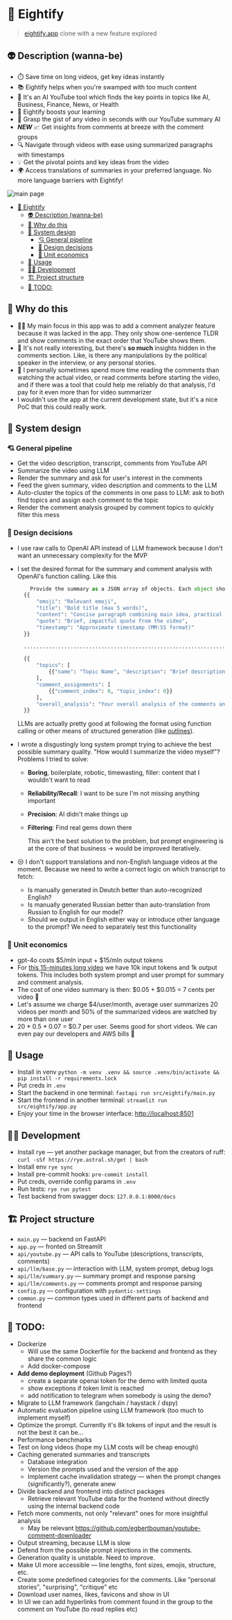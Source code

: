 # 🦉 Eightify

> [eightify.app](https://eightify.app) clone with a new feature explored

## 👽 Description (wanna-be)

- ⏱️ Save time on long videos, get key ideas instantly
- 📚 Eightify helps when you're swamped with too much content
- 🧠 It's an AI YouTube tool which finds the key points in topics like AI,
  Business, Finance, News, or Health
- 🚀 Eightify boosts your learning
- 🎯 Grasp the gist of any video in seconds with our YouTube summary AI
- _**NEW**_ 📈 Get insights from comments at breeze with the comment groups
- 🔍 Navigate through videos with ease using summarized paragraphs with
  timestamps
- 💡 Get the pivotal points and key ideas from the video
- 🌍 Access translations of summaries in your preferred language. No more
  language barriers with Eightify!

![main page](./img/main_page.jpg)

- [🦉 Eightify](#-eightify)
  - [👽 Description (wanna-be)](#-description-wanna-be)
  - [👾 Why do this](#-why-do-this)
  - [🎼 System design](#-system-design)
    - [💘 General pipeline](#-general-pipeline)
    - [👹 Design decisions](#-design-decisions)
    - [💸 Unit economics](#-unit-economics)
  - [👻 Usage](#-usage)
  - [🧑‍💻 Development](#-development)
  - [🏗️ Project structure](#️-project-structure)
  - [🤩 TODO:](#-todo)

## 👾 Why do this

- 😶‍🌫️ My main focus in this app was to add a comment analyzer feature because it
  was lacked in the app. They only show one-sentence TLDR and show comments in
  the exact order that YouTube shows them.
- 💠 It's not really interesting, but there's **so much** insights hidden in the
  comments section. Like, is there any manipulations by the political speaker in
  the interview, or any personal stories.
- 💖 I personally sometimes spend more time reading the comments than watching
  the actual video, or read comments before starting the video, and if there was
  a tool that could help me reliably do that analysis, I'd pay for it even more
  than for video summarizer
- I wouldn't use the app at the current development state, but it's a nice PoC
  that this could really work.

## 🎼 System design

### 💘 General pipeline

- Get the video description, transcript, comments from YouTube API
- Summarize the video using LLM
- Render the summary and ask for user's interest in the comments
- Feed the given summary, video description and comments to the LLM
- Auto-cluster the topics of the comments in one pass to LLM: ask to both find
  topics and assign each comment to the topic
- Render the comment analysis grouped by comment topics to quickly filter this
  mess

### 👹 Design decisions

- I use raw calls to OpenAI API instead of LLM framework because I don't want an
  unnecessary complexity for the MVP
- I set the desired format for the summary and comment analysis with OpenAI's
  function calling. Like this

  ```python
      Provide the summary as a JSON array of objects. Each object should have the following structure:
    {{
        "emoji": "Relevant emoji",
        "title": "Bold title (max 5 words)",
        "content": "Concise paragraph combining main idea, practical implications, and examples",
        "quote": "Brief, impactful quote from the video",
        "timestamp": "Approximate timestamp (MM:SS format)"
    }}

    ............................................................................................

    {{
        "topics": [
            {{"name": "Topic Name", "description": "Brief description of the topic"}}
        ],
        "comment_assignments": [
            {{"comment_index": 0, "topic_index": 0}}
        ],
        "overall_analysis": "Your overall analysis of the comments and topics"
    }}
  ```

  LLMs are actually pretty good at following the format using function calling
  or other means of structured generation (like
  [outlines](https://github.com/outlines-dev/outlines)).

- I wrote a disgustingly long system prompt trying to achieve the best possible
  summary quality. "How would I summarize the video myself"? Problems I tried to
  solve:

  - **Boring**, boilerplate, robotic, timewasting, filler: content that I
    wouldn't want to read
  - **Reliability/Recall**: I want to be sure I'm not missing anything important
  - **Precision**: AI didn't make things up
  - **Filtering**: Find real gems down there

    This ain't the best solution to the problem, but prompt engineering is at
    the core of that business → would be improved iteratively.

- 😒 I don't support translations and non-English language videos at the moment.
  Because we need to write a correct logic on which transcript to fetch:
  - Is manually generated in Deutch better than auto-recognized English?
  - Is manually generated Russian better than auto-translation from Russian to
    English for our model?
  - Should we output in English either way or introduce other language to the
    prompt? We need to separately test this functionality

### 💸 Unit economics

- gpt-4o costs $5/mln input + $15/mln output tokens
- For [this 15-minutes long video](https://www.youtube.com/watch?v=O0H2m_r-ZhI)
  we have 10k input tokens and 1k output tokens. This includes both system
  prompt and user prompt for summary and comment analysis.
- The cost of one video summary is then: $0.05 + $0.015 = 7 cents per video 🐜
- Let's assume we charge $4/user/month, average user summarizes 20 videos per
  month and 50% of the summarized videos are watched by more than one user
- 20 \* 0.5 \* 0.07 = $0.7 per user. Seems good for short videos. We can even
  pay our developers and AWS bills 🤗

## 👻 Usage

- Install in venv
  `python -m venv .venv && source .venv/bin/activate && pip install -r requirements.lock`
- Put creds in `.env`
- Start the backend in one terminal: `fastapi run src/eightify/main.py`
- Start the frontend in another terminal: `streamlit run src/eightify/app.py`
- Enjoy your time in the browser interface:
  [http://localhost:8501](http://localhost:8501)

## 🧑‍💻 Development

- Install rye — yet another package manager, but from the creators of ruff:
  `curl -sSf https://rye.astral.sh/get | bash`
- Install env `rye sync`
- Install pre-commit hooks: `pre-commit install`
- Put creds, override config params in `.env`
- Run tests: `rye run pytest`
- Test backend from swagger docs: `127.0.0.1:8000/docs`

## 🏗️ Project structure

- `main.py` — backend on FastAPI
- `app.py` — fronted on Streamlit
- `api/youtube.py` — API calls to YouTube (descriptions, transcripts, comments)
- `api/llm/base.py` — interaction with LLM, system prompt, debug logs
- `api/llm/summary.py` — summary prompt and response parsing
- `api/llm/comments.py` — comments prompt and response parsing
- `config.py` — configuration with `pydantic-settings`
- `common.py` — common types used in different parts of backend and frontend

## 🤩 TODO:

- Dockerize
  - Will use the same Dockerfile for the backend and frontend as they share the
    common logic
  - Add docker-compose
- **Add demo deployment** (Github Pages?)
  - create a separate openai token for the demo with limited quota
  - show exceptions if token limit is reached
  - add notification to telegram when somebody is using the demo?
- Migrate to LLM framework (langchain / haystack / dspy)
- Automatic evaluation pipeline using LLM framework (too much to implement
  myself)
- Optimize the prompt. Currently it's 8k tokens of input and the result is not
  the best it can be...
- Performance benchmarks
- Test on long videos (hope my LLM costs will be cheap enough)
- Caching generated summaries and transcripts
  - Database integration
  - Version the prompts used and the version of the app
  - Implement cache invalidation strategy — when the prompt changes
    (significantly?), generate anew
- Divide backend and frontend into distinct packages
  - Retrieve relevant YouTube data for the frontend without directly using the
    internal backend code
- Fetch more comments, not only "relevant" ones for more insightful analysis
  - May be relevant https://github.com/egbertbouman/youtube-comment-downloader
- Output streaming, because LLM is slow
- Defend from the possible prompt injections in the comments.
- Generation quality is unstable. Need to improve.
- Make UI more accessible — line lengths, font sizes, emojis, structure, etc.
- Create some predefined categories for the comments. Like "personal stories",
  "surprising", "critique" etc
- Download user names, likes, favicons and show in UI
- In UI we can add hyperlinks from comment found in the group to the comment on
  YouTube (to read replies etc)
